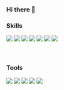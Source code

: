### Hi there 👋

<!--
**zyoonshin/zyoonshin** is a ✨ _special_ ✨ repository because its `README.md` (this file) appears on your GitHub profile.

Here are some ideas to get you started:

- 🔭 I’m currently working on ...
- 🌱 I’m currently learning ...
- 👯 I’m looking to collaborate on ...
- 🤔 I’m looking for help with ...
- 💬 Ask me about ...
- 📫 How to reach me: ...
- 😄 Pronouns: ...
- ⚡ Fun fact: ...
-->

### Skills

<img src="https://img.shields.io/badge/HTML5-E34F26?style=flat-square&logo=appveyor&logo=html5&logoColor=white"/>
<img src="https://img.shields.io/badge/CSS3-1572B6?style=flat-square&logo=appveyor&logo=css3&logoColor=white"/>
<img src="https://img.shields.io/badge/JavaScript-F7DF1E?style=flat-square&logo=appveyor&logo=javascript&logoColor=white"/>
<img src="https://img.shields.io/badge/Java-007396?style=flat-square&logo=appveyor&logo=javascript&logoColor=white"/>
<img src="https://img.shields.io/badge/Spring-6DB33F?style=flat-square&logo=Spring&logoColor=white">

<img src="https://img.shields.io/badge/mysql-4479A1?style=flat-square&logo=mysql&logoColor=white">
<img src="https://img.shields.io/badge/mariaDB-003545?style=flat-square&logo=mariaDB&logoColor=white">

<br>
<br><br>

### Tools

<img src="https://img.shields.io/badge/Visual Studio Code-007ACC?style=flat-square&logo=Visual Studio Code&logoColor=white">
<img src="https://img.shields.io/badge/Eclipse IDE-2C2255?style=flat-square&logo=Eclipse IDE&logoColor=white">
<img src="https://img.shields.io/badge/Figma-F24E1E?style=flat-square&logo=Figma&logoColor=white"/>
<img src="https://img.shields.io/badge/Postman-FF6C37?style=flat-square&logo=Postman&logoColor=white"/>
<img src="https://img.shields.io/badge/react-61DAFB?style=flat-square&logo=react&logoColor=white">
